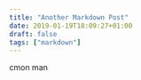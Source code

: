 ```yaml
---
title: "Another Markdown Post"
date: 2019-01-19T18:09:27+01:00
draft: false
tags: ["markdown"]
---
```



cmon man

